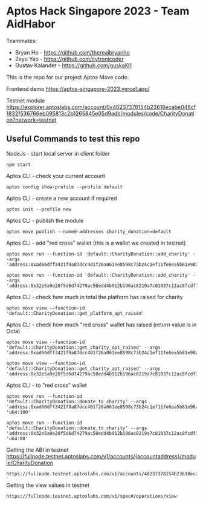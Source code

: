 # Aptos Hack Singapore 2023 - Team AidHabor

Teammates:
* Bryan Ho - https://github.com/therealbryanho
* Zeyu Yao - https://github.com/cytronicoder
* Gustav Kalander - https://github.com/guskal01

This is the repo for our project Aptos Move code.

Frontend demo https://aptos-singapore-2023.vercel.app/

Testnet module https://explorer.aptoslabs.com/account/0x46237378154b23618ecabe046cf1832f536766eb095813c2b1265845e05d9adb/modules/code/CharityDonation?network=testnet

## Useful Commands to test this repo

NodeJs - start local server in client folder
```
npm start
```

Aptos CLI - check your current account
```
aptos config show-profile --profile default
```

Aptos CLI - create a new account if required
```
aptos init --profile new
```

Aptos CLI - publish the module
```
aptos move publish --named-addresses charity_donation=default
```

Aptos CLI - add "red cross" wallet (this is a wallet we created in testnet)
```
aptos move run --function-id 'default::CharityDonation::add_charity' --args 'address:0xad66dff3421f9a87dcc401f26a061ee8598c73b24c1ef11fe6ea5b81e98a135a'
```
```
aptos move run --function-id 'default::CharityDonation::add_charity' --args 'address:0x32e5a9e28f5d6d74279ac50edd4b912b196ac8219a7c81037c12ac8fcdf16de4'
```

Aptos CLI - check how much in total the platform has raised for charity
```
aptos move view --function-id 'default::CharityDonation::get_platform_apt_raised' 
```

Aptos CLI - check how much "red cross" wallet has raised (return value is in Octa)
```
aptos move view --function-id 'default::CharityDonation::get_charity_apt_raised' --args 'address:0xad66dff3421f9a87dcc401f26a061ee8598c73b24c1ef11fe6ea5b81e98a135a'
```
```
aptos move view --function-id 'default::CharityDonation::get_charity_apt_raised' --args 'address:0x32e5a9e28f5d6d74279ac50edd4b912b196ac8219a7c81037c12ac8fcdf16de4'
```

Aptos CLI -  to "red cross" wallet
```
aptos move run --function-id 'default::CharityDonation::donate_to_charity' --args 'address:0xad66dff3421f9a87dcc401f26a061ee8598c73b24c1ef11fe6ea5b81e98a135a' 'u64:100'
```
```
aptos move run --function-id 'default::CharityDonation::donate_to_charity' --args 'address:0x32e5a9e28f5d6d74279ac50edd4b912b196ac8219a7c81037c12ac8fcdf16de4' 'u64:88'
```

Getting the ABI in testnet
https://fullnode.testnet.aptoslabs.com/v1/accounts/{accountaddress}/module/CharityDonation
```
https://fullnode.testnet.aptoslabs.com/v1/accounts/46237378154b23618ecabe046cf1832f536766eb095813c2b1265845e05d9adb/module/CharityDonation
```

Getting the view values in testnet 
```
https://fullnode.testnet.aptoslabs.com/v1/spec#/operations/view
```
